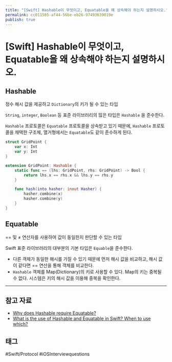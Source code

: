 ```yaml
---
title: "[Swift] Hashable이 무엇이고, Equatable을 왜 상속해야 하는지 설명하시오."
permalink: cc011585-af44-56be-eb26-97493639019e
publish: true
---
```


# \[Swift] Hashable이 무엇이고, Equatable을 왜 상속해야 하는지 설명하시오.

## Hashable

정수 해시 값을 제공하고 `Dictionary`의 키가 될 수 있는 타입

`String`, `integer`, `Boolean` 등 표준 라이브러리의 많은 타입은 `Hashable` 을 준수한다. 

`Hashable` 프로토콜은 `Equatable` 프로토콜을 상속받고 있기 때문에, `Hashable` 프로토콜을 채택한 구조체, 열거형에서는 `Equatable`도 같이 준수하게 된다.

```swift
struct GridPoint {
	var x: Int
	var y: Int
}
```

```swift
extension GridPoint: Hashable {
	static func == (lhs: GridPoint, rhs: GridPoint) -> Bool {
		return lhs.x == rhs.x && lhs.y == rhs.y
	}

	func hash(into hasher: inout Hasher) {
		hasher.combine(x)
		hasher.combine(y)
	}
}
```

## Equatable

== 및 ≠ 연산자를 사용하여 값이 동일한지 판단할 수 있는 타입

Swift 표준 라이브러리의 대부분의 기본 타입은 `Equable`을 준수한다.

- 다른 객체가 동일한 해시를 가질 수 있기 때문에 먼저 해시 값을 비교하고, 해시 값이 같다면 == 연산을 통해 객체를 비교한다.
- `Hashable` 객체를 Map(Dictionary)의 키로 사용할 수 있다. Map의 키는 중복될 수 없다. 시스템은 키의 해시 값을 이용해 중복을 확인한다.

---

## 참고 자료

- [Why does Hashable require Equatable?](https://forums.swift.org/t/why-does-hashable-require-equatable/16817)
- [What is the use of Hashable and Equatable in Swift? When to use which?](https://stackoverflow.com/questions/34915836/what-is-the-use-of-hashable-and-equatable-in-swift-when-to-use-which)

## 태그

#Swift/Protocol #iOSInterviewquestions